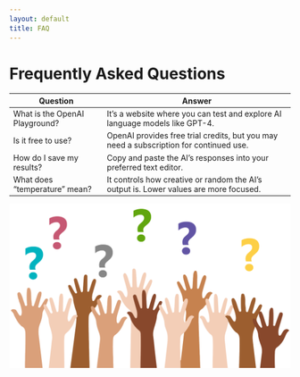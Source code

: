 ```yaml
---
layout: default
title: FAQ
---
```


# Frequently Asked Questions

| **Question**                  | **Answer**                                                                 |
|-------------------------------|---------------------------------------------------------------------------|
| What is the OpenAI Playground?| It’s a website where you can test and explore AI language models like GPT-4. |
| Is it free to use?            | OpenAI provides free trial credits, but you may need a subscription for continued use. |
| How do I save my results?     | Copy and paste the AI’s responses into your preferred text editor.         |
| What does “temperature” mean? | It controls how creative or random the AI’s output is. Lower values are more focused. |

![question](images/q.png)